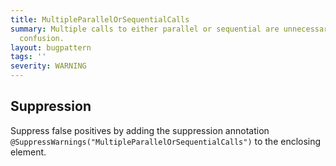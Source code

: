 ```yaml
---
title: MultipleParallelOrSequentialCalls
summary: Multiple calls to either parallel or sequential are unnecessary and cause
  confusion.
layout: bugpattern
tags: ''
severity: WARNING
---
```


<!--
*** AUTO-GENERATED, DO NOT MODIFY ***
To make changes, edit the @BugPattern annotation or the explanation in docs/bugpattern.
-->



## Suppression
Suppress false positives by adding the suppression annotation `@SuppressWarnings("MultipleParallelOrSequentialCalls")` to the enclosing element.
